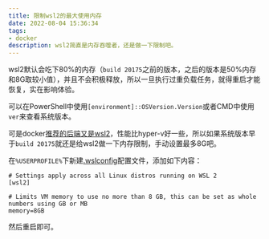 ```yaml
---
title: 限制wsl2的最大使用内存
date: 2022-08-04 15:36:34
tags:
- docker
description: wsl2简直是内存吞噬者，还是做一下限制吧。
---
```

wsl2默认会吃下80%的内存（`build 20175`之前的版本，之后的版本是50%内存和8G取较小值），并且不会积极释放，所以一旦执行过重负载任务，就得重启才能恢复，实在影响体验。

可以在PowerShell中使用`[environment]::OSVersion.Version`或者CMD中使用`ver`来查看系统版本。

可是docker[推荐的后端又是wsl2](https://docs.docker.com/desktop/windows/wsl/#enabling-docker-support-in-wsl-2-distros)，性能比hyper-v好一些，所以如果系统版本早于`build 20175`就还是给wsl2做一下内存限制，手动设置最多8G吧。

在`%USERPROFILE%`下新建[.wslconfig](https://docs.microsoft.com/en-us/windows/wsl/wsl-config#wslconfig)配置文件，添加如下内容：
```config
# Settings apply across all Linux distros running on WSL 2
[wsl2]

# Limits VM memory to use no more than 8 GB, this can be set as whole numbers using GB or MB
memory=8GB
```
然后重启即可。
